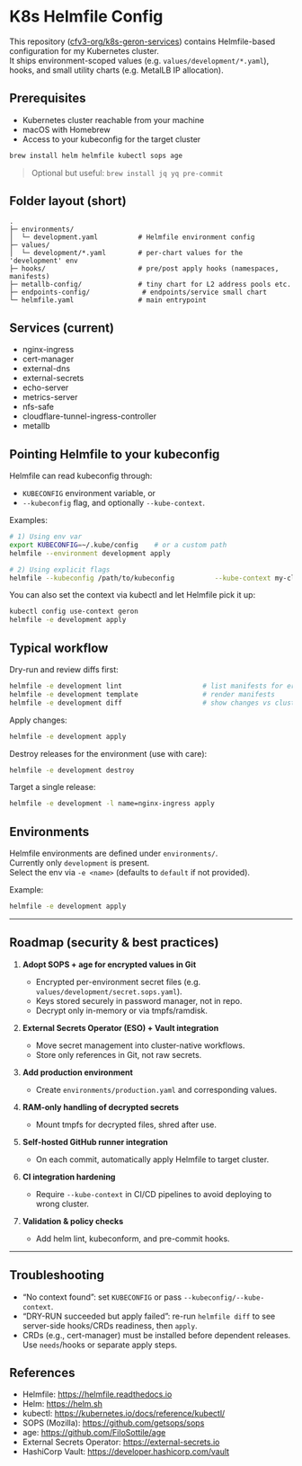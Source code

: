 # K8s Helmfile Config

This repository ([cfv3-org/k8s-geron-services](https://github.com/cfv3-org/k8s-geron-services)) contains Helmfile-based configuration for my Kubernetes cluster.  
It ships environment-scoped values (e.g. `values/development/*.yaml`), hooks, and small utility charts (e.g. MetalLB IP allocation).

## Prerequisites

- Kubernetes cluster reachable from your machine
- macOS with Homebrew
- Access to your kubeconfig for the target cluster

```bash
brew install helm helmfile kubectl sops age
```

> Optional but useful: `brew install jq yq pre-commit`

## Folder layout (short)

```
.
├─ environments/
│  └─ development.yaml          # Helmfile environment config
├─ values/
│  └─ development/*.yaml        # per-chart values for the 'development' env
├─ hooks/                       # pre/post apply hooks (namespaces, manifests)
├─ metallb-config/              # tiny chart for L2 address pools etc.
├─ endpoints-config/             # endpoints/service small chart
└─ helmfile.yaml                # main entrypoint
```

## Services (current)

- nginx-ingress
- cert-manager
- external-dns
- external-secrets
- echo-server
- metrics-server
- nfs-safe
- cloudflare-tunnel-ingress-controller
- metallb

## Pointing Helmfile to your kubeconfig

Helmfile can read kubeconfig through:
- `KUBECONFIG` environment variable, or
- `--kubeconfig` flag, and optionally `--kube-context`.

Examples:

```bash
# 1) Using env var
export KUBECONFIG=~/.kube/config    # or a custom path
helmfile --environment development apply

# 2) Using explicit flags
helmfile --kubeconfig /path/to/kubeconfig          --kube-context my-cluster          -e development apply
```

You can also set the context via kubectl and let Helmfile pick it up:
```bash
kubectl config use-context geron
helmfile -e development apply
```

## Typical workflow

Dry-run and review diffs first:

```bash
helmfile -e development lint                    # list manifests for errors
helmfile -e development template                # render manifests
helmfile -e development diff                    # show changes vs cluster
```

Apply changes:

```bash
helmfile -e development apply
```

Destroy releases for the environment (use with care):

```bash
helmfile -e development destroy
```

Target a single release:

```bash
helmfile -e development -l name=nginx-ingress apply
```

## Environments

Helmfile environments are defined under `environments/`.  
Currently only `development` is present.  
Select the env via `-e <name>` (defaults to `default` if not provided).

Example:
```bash
helmfile -e development apply
```

---

## Roadmap (security & best practices)

1. **Adopt SOPS + age for encrypted values in Git**
   - Encrypted per-environment secret files (e.g. `values/development/secret.sops.yaml`).
   - Keys stored securely in password manager, not in repo.
   - Decrypt only in-memory or via tmpfs/ramdisk.

2. **External Secrets Operator (ESO) + Vault integration**
   - Move secret management into cluster-native workflows.
   - Store only references in Git, not raw secrets.

3. **Add production environment**
   - Create `environments/production.yaml` and corresponding values.

4. **RAM-only handling of decrypted secrets**
   - Mount tmpfs for decrypted files, shred after use.

5. **Self-hosted GitHub runner integration**
   - On each commit, automatically apply Helmfile to target cluster.

6. **CI integration hardening**
   - Require `--kube-context` in CI/CD pipelines to avoid deploying to wrong cluster.

7. **Validation & policy checks**
   - Add helm lint, kubeconform, and pre-commit hooks.

---

## Troubleshooting

- “No context found”: set `KUBECONFIG` or pass `--kubeconfig/--kube-context`.
- “DRY-RUN succeeded but apply failed”: re-run `helmfile diff` to see server-side hooks/CRDs readiness, then `apply`.
- CRDs (e.g., cert-manager) must be installed before dependent releases. Use `needs`/hooks or separate apply steps.

## References

- Helmfile: https://helmfile.readthedocs.io  
- Helm: https://helm.sh  
- kubectl: https://kubernetes.io/docs/reference/kubectl/  
- SOPS (Mozilla): https://github.com/getsops/sops  
- age: https://github.com/FiloSottile/age  
- External Secrets Operator: https://external-secrets.io  
- HashiCorp Vault: https://developer.hashicorp.com/vault

